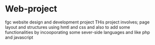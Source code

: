 # Web-project
fgc website design and development project
THis project involves; page layout and structures using hmtl and css and also to add some functionalities by incooporating some sever-side languages and like php and javascript
